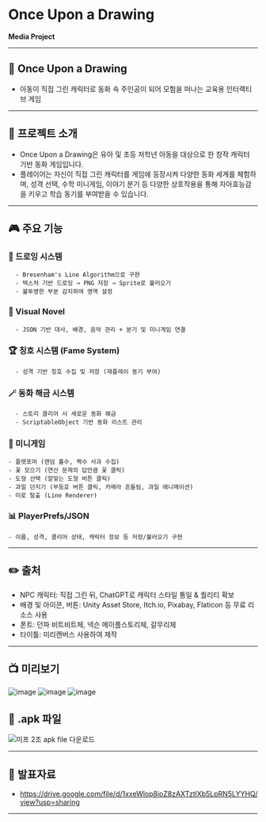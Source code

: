# Once Upon a Drawing
  **Media Project**

---

## **🎨 Once Upon a Drawing**
  - 아동이 직접 그린 캐릭터로 동화 속 주인공이 되어 모험을 떠나는 교육용 인터랙티브 게임

---

## **📌 프로젝트 소개**
  - Once Upon a Drawing은 유아 및 초등 저학년 아동을 대상으로 한 창작 캐릭터 기반 동화 게임입니다.
  - 플레이어는 자신이 직접 그린 캐릭터를 게임에 등장시켜 다양한 동화 세계를 체험하며, 성격 선택, 수학 미니게임, 이야기 분기 등 다양한 상호작용을 통해 자아효능감을 키우고 학습 동기를 부여받을 수 있습니다.

---

## **🎮 주요 기능**
  ### **🎨 드로잉 시스템**
      - Bresenham's Line Algorithm으로 구현
      - 텍스처 기반 드로잉 → PNG 저장 → Sprite로 불러오기
      - 불투명한 부분 감지하여 영역 설정
      
  ### **📖 Visual Novel**
      - JSON 기반 대사, 배경, 음악 관리 + 분기 및 미니게임 연결
  
  ### **🏆 칭호 시스템 (Fame System)**
      - 성격 기반 칭호 수집 및 저장 (재플레이 동기 부여)
  
  ### **🪄 동화 해금 시스템**
      - 스토리 클리어 시 새로운 동화 해금
      - ScriptableObject 기반 동화 리스트 관리
  
  ### **🧠 미니게임**
    - 플랫포머 (랜덤 홀수, 짝수 사과 수집)
    - 꽃 모으기 (연산 문제의 답만큼 꽃 클릭)
    - 도형 선택 (알맞는 도형 버튼 클릭)
    - 과일 던지기 (부등호 버튼 클릭, 카메라 흔들림, 과일 애니메이션)
    - 미로 탈출 (Line Renderer)
    
  ### **📊 PlayerPrefs/JSON**
    - 이름, 성격, 클리어 상태, 캐릭터 정보 등 저장/불러오기 구현

---

## **✏️ 출처**
  - NPC 캐릭터: 직접 그린 뒤, ChatGPT로 캐릭터 스타일 통일 & 퀄리티 확보
  - 배경 및 아이콘, 버튼: Unity Asset Store, Itch.io, Pixabay, Flaticon 등 무료 리소스 사용
  - 폰트: 던파 비트비트체, 넥슨 메이플스토리체, 갈무리체
  - 타이틀: 미리캔버스 사용하여 제작

---

## **📺 미리보기**
![image](https://github.com/user-attachments/assets/aa7bb40e-fe7f-433f-a651-71bc72a51124)
![image](https://github.com/user-attachments/assets/06233fa0-ece8-43f5-9767-fca6c4b79fc5)
![image](https://github.com/user-attachments/assets/0e939250-1790-4faa-8efd-10ebc0035c21)

## **📂 .apk 파일**
![미프 2조  apk file 다운로드](https://github.com/user-attachments/assets/50570547-6603-457d-abbf-478068a8abd0)

---

## **🔗 발표자료**
  - https://drive.google.com/file/d/1xxeWlop8ioZ8zAXTztlXb5LpRN5LYYHQ/view?usp=sharing

---
